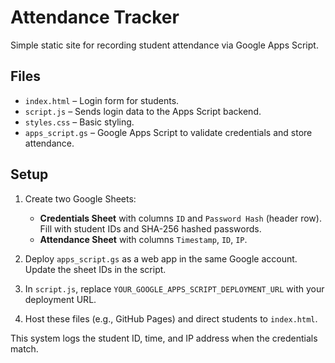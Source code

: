 # Attendance Tracker

Simple static site for recording student attendance via Google Apps Script.

## Files

- `index.html` – Login form for students.
- `script.js` – Sends login data to the Apps Script backend.
- `styles.css` – Basic styling.
- `apps_script.gs` – Google Apps Script to validate credentials and store attendance.

## Setup

1. Create two Google Sheets:
   - **Credentials Sheet** with columns `ID` and `Password Hash` (header row). Fill with student IDs and SHA-256 hashed passwords.
   - **Attendance Sheet** with columns `Timestamp`, `ID`, `IP`.

2. Deploy `apps_script.gs` as a web app in the same Google account. Update the sheet IDs in the script.
3. In `script.js`, replace `YOUR_GOOGLE_APPS_SCRIPT_DEPLOYMENT_URL` with your deployment URL.
4. Host these files (e.g., GitHub Pages) and direct students to `index.html`.

This system logs the student ID, time, and IP address when the credentials match.
